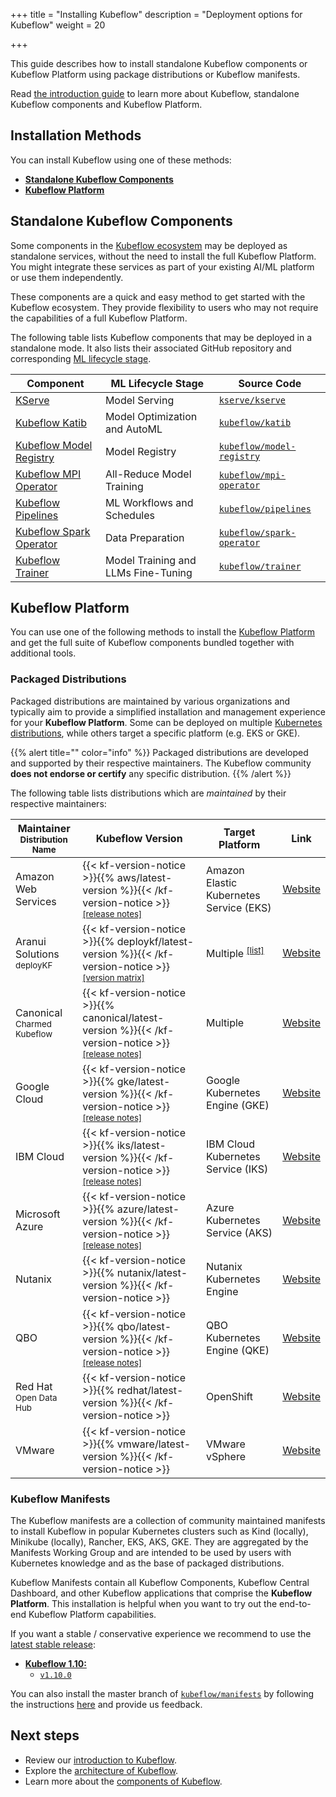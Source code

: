 +++
title = "Installing Kubeflow"
description = "Deployment options for Kubeflow"
weight = 20

+++

This guide describes how to install standalone Kubeflow components or Kubeflow Platform using package
distributions or Kubeflow manifests.

Read [the introduction guide](/docs/started/introduction) to learn more about Kubeflow, standalone
Kubeflow components and Kubeflow Platform.

## Installation Methods

You can install Kubeflow using one of these methods:

- [**Standalone Kubeflow Components**](#standalone-kubeflow-components)
- [**Kubeflow Platform**](#kubeflow-platform)

## Standalone Kubeflow Components

Some components in the [Kubeflow ecosystem](/docs/started/architecture/#kubeflow-ecosystem) may be
deployed as standalone services, without the need to install the full Kubeflow Platform. You might
integrate these services as part of your existing AI/ML platform or use them independently.

These components are a quick and easy method to get started with the Kubeflow ecosystem. They
provide flexibility to users who may not require the capabilities of a full Kubeflow Platform.

The following table lists Kubeflow components that may be deployed in a standalone mode. It also
lists their associated GitHub repository and
corresponding [ML lifecycle stage](/docs/started/architecture/#kubeflow-components-in-the-ml-lifecycle).

<div class="table-responsive distributions-table">
  <table class="table table-bordered">
    <thead>
      <tr>
        <th>Component</th>
        <th>ML Lifecycle Stage</th>
        <th>Source Code</th>
      </tr>
    </thead>
    <tbody>
      <tr>
        <td>
         <a href="https://kserve.github.io/website/master/admin/serverless/serverless">
            KServe
          </a>
        </td>
        <td>
          Model Serving
        </td>
        <td>
          <a href="https://github.com/kserve/kserve">
            <code>kserve/kserve</code>
          </a>
        </td>
      </tr>
      <tr>
        <td>
          <a href="/docs/components/katib/installation/#installing-katib">
            Kubeflow Katib
          </a>
        </td>
        <td>
          Model Optimization and AutoML
        </td>
        <td>
          <a href="https://github.com/kubeflow/katib">
            <code>kubeflow/katib</code>
          </a>
        </td>
      </tr>
      <tr>
        <td>
         <a href="/docs/components/model-registry/installation/#installing-model-registry">
            Kubeflow Model Registry
          </a>
        </td>
        <td>
          Model Registry
        </td>
        <td>
          <a href="https://github.com/kubeflow/model-registry">
            <code>kubeflow/model-registry</code>
          </a>
        </td>
      </tr>
      <tr>
        <td>
         <a href="/docs/components/trainer/legacy-v1/user-guides/mpi/#installation">
            Kubeflow MPI Operator
          </a>
        </td>
        <td>
          All-Reduce Model Training
        </td>
        <td>
          <a href="https://github.com/kubeflow/mpi-operator">
            <code>kubeflow/mpi-operator</code>
          </a>
        </td>
      </tr>
      <tr>
        <td>
          <a href="/docs/components/pipelines/operator-guides/installation/">
            Kubeflow Pipelines
          </a>
        </td>
        <td>
          ML Workflows and Schedules
        </td>
        <td>
          <a href="https://github.com/kubeflow/pipelines">
            <code>kubeflow/pipelines</code>
          </a>
        </td>
      </tr>
      <tr>
        <td>
          <a href="/docs/components/spark-operator/getting-started#installation">
            Kubeflow Spark Operator
          </a>
        </td>
        <td>
          Data Preparation
        </td>
        <td>
          <a href="https://github.com/kubeflow/spark-operator">
            <code>kubeflow/spark-operator</code>
          </a>
        </td>
      </tr>
      <tr>
        <td>
          <a href="/docs/components/trainer/getting-started">
            Kubeflow Trainer
          </a>
        </td>
        <td>
          Model Training and LLMs Fine-Tuning
        </td>
        <td>
          <a href="https://github.com/kubeflow/trainer">
            <code>kubeflow/trainer</code>
          </a>
        </td>
      </tr>
    </tbody>
  </table>
</div>

## Kubeflow Platform

You can use one of the following methods to install the [Kubeflow Platform](/docs/started/introduction/#what-is-kubeflow-platform)
and get the full suite of Kubeflow components bundled together with additional tools.

### Packaged Distributions

Packaged distributions are maintained by various organizations and typically aim to provide
a simplified installation and management experience for your **Kubeflow Platform**. 
Some can be deployed on multiple [Kubernetes distributions](https://kubernetes.io/partners/#conformance),
while others target a specific platform (e.g. EKS or GKE).

{{% alert title="" color="info" %}}
Packaged distributions are developed and supported by their respective maintainers.
The Kubeflow community <strong>does not endorse or certify</strong> any specific distribution.
{{% /alert %}}

The following table lists distributions which are <em>maintained</em> by their respective maintainers:

<div class="table-responsive distributions-table">
  <table class="table table-bordered">
    <thead>
      <tr>
        <th>Maintainer
          <br><small>Distribution Name</small>
        </th>
        <th>Kubeflow Version</th>
        <th>Target Platform</th>
        <th>Link</th>
      </tr>
    </thead>
    <tbody>
      <tr>
        <td>
          Amazon Web Services
        </td>
        <td>
          {{< kf-version-notice >}}{{% aws/latest-version %}}{{< /kf-version-notice >}}
          <sup><a href="https://github.com/awslabs/kubeflow-manifests/releases">[release notes]</a></sup>
        </td>
        <td>
          Amazon Elastic Kubernetes Service (EKS)
        </td>
        <td>
          <a href="https://awslabs.github.io/kubeflow-manifests">Website</a>
        </td>
      </tr>
      <tr>
        <td>
          Aranui Solutions
            <br><small>deployKF</small>
        </td>
        <td>
          {{< kf-version-notice >}}{{% deploykf/latest-version %}}{{< /kf-version-notice >}}
          <sup><a href="https://www.deploykf.org/releases/tool-versions/#kubeflow-ecosystem">[version matrix]</a></sup>
        </td>
        <td>
          Multiple
          <sup><a href="https://www.deploykf.org/guides/getting-started/#kubernetes-cluster">[list]</a></sup>
        </td>
        <td>
          <a href="https://www.deploykf.org/">Website</a>
        </td>
      </tr>
      <tr>
        <td>
          Canonical
            <br><small>Charmed Kubeflow</small>
        </td>
        <td>
          {{< kf-version-notice >}}{{% canonical/latest-version %}}{{< /kf-version-notice >}}
          <sup><a href="https://charmed-kubeflow.io/docs/release-notes">[release notes]</a></sup>
        </td>
        <td>
          Multiple
        </td>
        <td>
          <a href="https://charmed-kubeflow.io/">Website</a>
        </td>
      </tr>
      <tr>
        <td>
          Google Cloud
        </td>
        <td>
          {{< kf-version-notice >}}{{% gke/latest-version %}}{{< /kf-version-notice >}}
          <sup><a href="https://googlecloudplatform.github.io/kubeflow-gke-docs/docs/changelog/">[release notes]</a></sup>
        </td>
        <td>
          Google Kubernetes Engine (GKE)
        </td>
        <td>
          <a href="https://googlecloudplatform.github.io/kubeflow-gke-docs">Website</a>
        </td>
      </tr>
      <tr>
        <td>
          IBM Cloud
        </td>
        <td>
          {{< kf-version-notice >}}{{% iks/latest-version %}}{{< /kf-version-notice >}}
          <sup><a href="https://github.com/IBM/manifests/releases">[release notes]</a></sup>
        </td>
        <td>
          IBM Cloud Kubernetes Service (IKS)
        </td>
        <td>
          <a href="https://ibm.github.io/manifests/">Website</a>
        </td>
      </tr>
      <tr>
        <td>
          Microsoft Azure
        </td>
        <td>
          {{< kf-version-notice >}}{{% azure/latest-version %}}{{< /kf-version-notice >}}
          <sup><a href="https://github.com/Azure/kubeflow-aks/releases">[release notes]</a></sup>
        </td>
        <td>
          Azure Kubernetes Service (AKS)
        </td>
        <td>
          <a href="https://azure.github.io/kubeflow-aks/main">Website</a>
        </td>
      </tr>
      <tr>
        <td>
          Nutanix
        </td>
        <td>
          {{< kf-version-notice >}}{{% nutanix/latest-version %}}{{< /kf-version-notice >}}
        </td>
        <td>
          Nutanix Kubernetes Engine
        </td>
        <td>
          <a href="https://nutanix.github.io/kubeflow-manifests">Website</a>
        </td>
      </tr>
      <tr>
        <td>
          QBO
        </td>
        <td>
          {{< kf-version-notice >}}{{% qbo/latest-version %}}{{< /kf-version-notice >}}
          <sup><a href="https://docs.qbo.io/news/2025/05/09/api-1-5-14-released/">[release notes]</a></sup>
        </td>
        <td>
          QBO Kubernetes Engine (QKE)
        </td>
         <td>
          <a href="https://qbo.io/solutions/ai-ml">Website</a>
        </td>
      </tr>
      <tr>
        <td>
          Red Hat
            <br><small>Open Data Hub</small>
        </td>
        <td>
          {{< kf-version-notice >}}{{% redhat/latest-version %}}{{< /kf-version-notice >}}
        </td>
        <td>
          OpenShift
        </td>
        <td>
          <a href="https://github.com/opendatahub-io/manifests">Website</a>
        </td>
      </tr>
      <tr>
        <td>
          VMware
        </td>
        <td>
          {{< kf-version-notice >}}{{% vmware/latest-version %}}{{< /kf-version-notice >}}
        </td>
        <td>
          VMware vSphere
        </td>
        <td>
          <a href="https://vmware.github.io/vSphere-machine-learning-extension/">Website</a>
        </td>
      </tr>
    </tbody>
  </table>
</div>

### Kubeflow Manifests

The Kubeflow manifests are a collection of community maintained manifests to install Kubeflow in popular Kubernetes clusters such as Kind (locally), Minikube (locally), Rancher, EKS, AKS, GKE.
They are aggregated by the Manifests Working Group and are intended to be
used by users with Kubernetes knowledge and as the base of packaged distributions.

Kubeflow Manifests contain all Kubeflow Components, Kubeflow Central Dashboard, and other Kubeflow
applications that comprise the **Kubeflow Platform**. This installation is helpful when you want to
try out the end-to-end Kubeflow Platform capabilities.
 
If you want a stable / conservative experience we recommend to use the [latest stable release](https://github.com/kubeflow/manifests/releases): 
- [**Kubeflow 1.10:**](/docs/releases/kubeflow-1.10/)
  - [`v1.10.0`](https://github.com/kubeflow/manifests/tree/v1.10.0#installation)

You can also install the master branch of [`kubeflow/manifests`](https://github.com/kubeflow/manifests) by following the instructions [here](https://github.com/kubeflow/manifests?tab=readme-ov-file#installation) and provide us feedback.

## Next steps

- Review our [introduction to Kubeflow](/docs/started/introduction/).
- Explore the [architecture of Kubeflow](/docs/started/architecture).
- Learn more about the [components of Kubeflow](/docs/components/).
